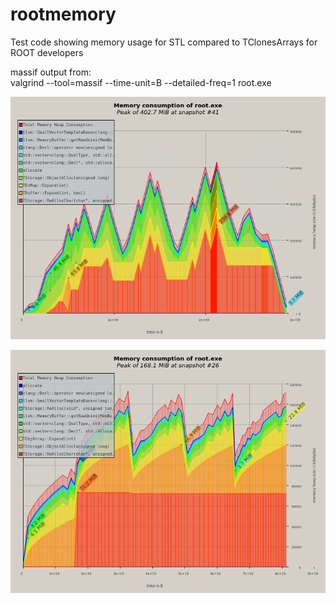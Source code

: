 # rootmemory
Test code showing memory usage for STL compared to TClonesArrays for ROOT developers

massif output from: </br>
valgrind --tool=massif --time-unit=B --detailed-freq=1 root.exe

![STL Object](STLMap.png)

![TClonesArray](TClonesArray.png)
